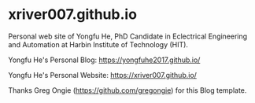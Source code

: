 # xriver007.github.io
Personal web site of Yongfu He, PhD Candidate in Eclectrical Engineering and Automation at Harbin Institute of Technology (HIT).

Yongfu He's Personal Blog: https://yongfuhe2017.github.io/

Yongfu He's Personal Website: https://xriver007.github.io/

Thanks Greg Ongie (https://github.com/gregongie) for this Blog template.
